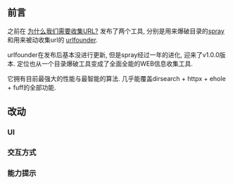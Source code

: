 

## 前言

之前在 [为什么我们需要收集URL?](https://mp.weixin.qq.com/s?__biz=Mzg4MzgyNTA3NA==&mid=2247483716&idx=1&sn=7d8c322e9880194deabe88543ce52033&chksm=cf40c199f837488f9afff13cf4a6f51a556c63ad95885800717fb6467471518f5a6509a27c27&token=193774039&lang=zh_CN#rd) 发布了两个工具, 分别是用来爆破目录的[spray](https://github.com/chainreactors/spray) 和用来被动收集url的 [urlfounder](https://github.com/chainreactors/urlfounder).  

urlfounder在发布后基本没进行更新,  但是spray经过一年的进化, 迎来了v1.0.0版本. 定位也从一个目录爆破工具变成了全面全能的WEB信息收集工具. 

它拥有目前最强大的性能与最智能的算法. 几乎能覆盖dirsearch + httpx + ehole + fuff的全部功能.

## 改动

### UI

### 交互方式

### 能力提示
